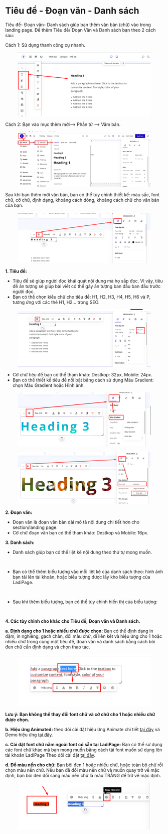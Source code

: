 # Tiêu đề - Đoạn văn - Danh sách

Tiêu đề- Đoạn văn- Danh sách giúp bạn thêm văn bản (chữ) vào trong landing page. Để thêm Tiêu đề/ Đoạn Văn và Danh sách bạn theo 2 cách sau:

Cách 1: Sử dụng thanh công cụ nhanh.

<figure><img src="../../.gitbook/assets/đoạn văn.png" alt=""><figcaption></figcaption></figure>

Cách 2: Bạn vào mục thêm mới--> Phần tử --> Văm bản.

<figure><img src="../../.gitbook/assets/đoạn văn 2.png" alt=""><figcaption></figcaption></figure>

Sau khi bạn thêm mới văn bản, bạn có thể tùy chỉnh thiết kế: màu sắc, font chữ, cỡ chữ, định dạng, khoảng cách dòng, khoảng cách chữ cho văn bản của bạn.

<figure><img src="../../.gitbook/assets/đoạn văn 3.png" alt=""><figcaption></figcaption></figure>

**1. Tiêu đề:**&#x20;

* Tiêu đề sẽ giúp người đọc khái quát nội dung mà họ sắp đọc. Vì vậy, tiêu đề ấn tượng sẽ giúp bài viết có thể gây ấn tượng ban đầu ban đầu trước người đọc.
* Bạn có thể chọn kiểu chữ cho tiêu đề: H1, H2, H3, H4, H5, H6 và P, tương ứng với các thẻ H1, H2... trong SEO.

<figure><img src="../../.gitbook/assets/tiêu đề.png" alt=""><figcaption></figcaption></figure>

* Cỡ chữ tiêu đề bạn có thể tham khảo: Destkop: 32px, Mobile: 24px.
* Bạn có thể thiết kế tiêu đề nổi bật bằng cách sử dụng Màu Gradient: chọn Màu Gradient hoặc Hình ảnh.

<figure><img src="../../.gitbook/assets/tiêu đề 2.png" alt=""><figcaption></figcaption></figure>

<figure><img src="../../.gitbook/assets/tiêu đề 3.png" alt=""><figcaption></figcaption></figure>

**2. Đoạn văn:**

* Đoạn văn là đoạn văn bản dài mô tả nội dung chi tiết hơn cho section/landing page.
* Cỡ chữ đoạn văn bạn có thể tham khảo: Destkop và Mobile: 16px.

**3. Danh sách:**

* Danh sách giúp bạn có thể liệt kê nội dung theo thứ tự mong muốn.

<figure><img src="../../.gitbook/assets/danh sách 2.png" alt=""><figcaption></figcaption></figure>

* Bạn có thể thêm biểu tượng vào mỗi liệt kê của danh sách theo: hình ảnh bạn tải lên tài khoản, hoặc biểu tượng được lấy kho biểu tượng của LadiPage.

<figure><img src="../../.gitbook/assets/danh sách.png" alt=""><figcaption></figcaption></figure>

* Sau khi thêm biểu tượng, bạn có thể tùy chỉnh hiển thị của biểu tượng:&#x20;

<figure><img src="../../.gitbook/assets/danh sách3.png" alt=""><figcaption></figcaption></figure>

**4. Các tùy chỉnh cho khác cho Tiêu đề, Đoạn văn và Danh sách.**

**a. Định dạng cho 1 hoặc nhiều chữ được chọn:** Bạn có thể định dạng in đậm, in nghiêng, gạch chân, đổi màu chữ, đi liên kết và hiệu ứng cho 1 hoặc nhiều chữ trong cùng một tiêu đề, đoạn văn và danh sách bằng cách bôi đen chữ cần định dạng và chọn thao tác.

<figure><img src="../../.gitbook/assets/thiết lập.png" alt=""><figcaption></figcaption></figure>

**Lưu ý: Bạn không thể thay đổi font chữ và cỡ chữ cho 1 hoặc nhiều chữ được chọn.**

**b. Hiệu ứng Animated:** theo dõi cài đặt hiệu ứng Animate chi tiết [tại đây](https://help.ladipage.vn/thiet-ke-cho-phan-tu/hieu-ung-animated) và Demo hiệu ứng [tại đây](https://ladipage.vn/animated-headlines?fbclid=IwAR2CMArKsmT4J8Zdz8oucndKxPnbnts8mQ6Mduoi7671aII2IpmUW3SIjGc).

**c. Cài đặt font chữ nằm ngoài font có sẵn tại LadiPage:** Bạn có thể sử dụng các font chữ khác mà bạn mong muốn bằng cách tải font muốn sử dụng lên tài khoản LadiPage Theo dõi cài đặt [tại đây](https://help.ladipage.vn/cac-phan-t-co-ban-tren-landingpage/quan-ly-font).

**d. Đổ màu nền cho chữ:** Bạn bôi đen 1 hoặc nhiều chữ, hoặc toàn bộ chữ rồi chọn màu nền chữ. Nếu bạn đã đổi màu nền chữ và muốn quay trở về mặc định, bạn bôi đen đổi sang màu nền chữ là màu TRẮNG để trở về mặc định.

<figure><img src="../../.gitbook/assets/màu nền chữ.png" alt=""><figcaption></figcaption></figure>

